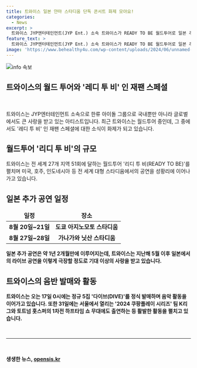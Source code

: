```yaml
---
title: 트와이스 일본 얀마 스타디움 단독 콘서트 화제 모아요!
categories:
  - News
excerpt: >
  트와이스 JYP엔터테인먼트(JYP Ent.) 소속 트와이스가 READY TO BE 월드투어로 일본 추가 공연을 열 예정이다. 일본 공연은 지난해 5월 이후 약 1년 2개월만에 개최되며, 도쿄와 가나가와에서 공연을 펼칠 예정이다. 트와이스는 이 월드투어를 통해 전 세계 27개 지역 51회에 달하는 규모의 투어를 진행하며, 일본에서는 8회 공연으로 총 37만 명의 관객을 동원했다. 또한, 오는 17일에는 다이브(DIVE)를 발매하며, 31일에는 서울월드컵경기장에서 행해질 2024 쿠팡플레이 시리즈의 하프타임 쇼 무대에 출연할 예정이다.
feature_text: >
  트와이스 JYP엔터테인먼트(JYP Ent.) 소속 트와이스가 READY TO BE 월드투어로 일본 추가 공연을 열 예정이다. 일본 공연은 지난해 5월 이후 약 1년 2개월만에 개최되며, 도쿄와 가나가와에서 공연을 펼칠 예정이다. 트와이스는 이 월드투어를 통해 전 세계 27개 지역 51회에 달하는 규모의 투어를 진행하며, 일본에서는 8회 공연으로 총 37만 명의 관객을 동원했다. 또한, 오는 17일에는 다이브(DIVE)를 발매하며, 31일에는 서울월드컵경기장에서 행해질 2024 쿠팡플레이 시리즈의 하프타임 쇼 무대에 출연할 예정이다.
image: 'https://www.behealthy4u.com/wp-content/uploads/2024/06/unnamed-file.png'
---
```


<p><img src="https://www.behealthy4u.com/wp-content/uploads/2024/06/unnamed-file.png" alt="info 속보" /></p>

<h2 data-ke-size="size26"><b>트와이스</b>의 월드 투어와 '레디 투 비' 인 재팬 스페셜</h2>

<p data-ke-size="size16">&nbsp;</p>

<p>트와이스는 JYP엔터테인먼트 소속으로 한류 아이돌 그룹으로 국내뿐만 아니라 글로벌에서도 큰 사랑을 받고 있는 아티스트입니다. 최근 트와이스는 월드투어 중인데, 그 중에서도 '레디 투 비' 인 재팬 스페셜에 대한 소식이 화제가 되고 있습니다.</p>

<h2 data-ke-size="size24"><b>월드투어 '리디 투 비'의 규모</b></h2>

<p data-ke-size="size16">트와이스는 전 세계 27개 지역 51회에 달하는 월드투어 '리디 투 비(READY TO BE)'를 펼치며 미국, 호주, 인도네시아 등 전 세계 대형 스타디움에서의 공연을 성황리에 이어나가고 있습니다.</p>

<h2 data-ke-size="size24"><b>일본 추가 공연 일정</h2>

<table>
<thead>
<tr>
<td style="text-align: center; height: 17px;"><b>일정</b></td>
<td style="text-align: center; height: 17px;"><b>장소</b></td>
</tr>
</thead>
<tbody>
<tr>
<td style="text-align: center; height: 17px;"><b>8월 20일~21일</b></td>
<td style="text-align: center; height: 17px;"><b>도쿄 아지노모토 스타디움</b></td>
</tr>
<tr>
<td style="text-align: center; height: 17px;"><b>8월 27일~28일</b></td>
<td style="text-align: center; height: 17px;"><b>가나가와 닛산 스타디움</b></td>
</tr>
</tbody>
</table>

<p data-ke-size="size16">일본 추가 공연은 약 1년 2개월만에 이루어지는데, 트와이스는 지난해 5월 이후 일본에서의 라이브 공연을 이렇게 극장할 정도로 기대 이상의 사랑을 받고 있습니다.</p>

<h2 data-ke-size="size24"><b>트와이스의 음반 발매와 활동</h2>

<p data-ke-size="size16">트와이스는 오는 17일 0시에는 정규 5집 '다이브(DIVE)'를 정식 발매하며 음악 활동을 이어가고 있습니다. 또한 31일에는 서울에서 열리는 '2024 쿠팡플레이 시리즈' 팀 K리그와 토트넘 홋스퍼의 1차전 하프타임 쇼 무대에도 출연하는 등 활발한 활동을 펼치고 있습니다.</p>

<p data-ke-size="size16">&nbsp;</p>

<hr>

<p data-ke-size="size16">&nbsp;</p>
생생한 뉴스, <a href="https://opensis.kr" rel="dofollow">opensis.kr</a>


